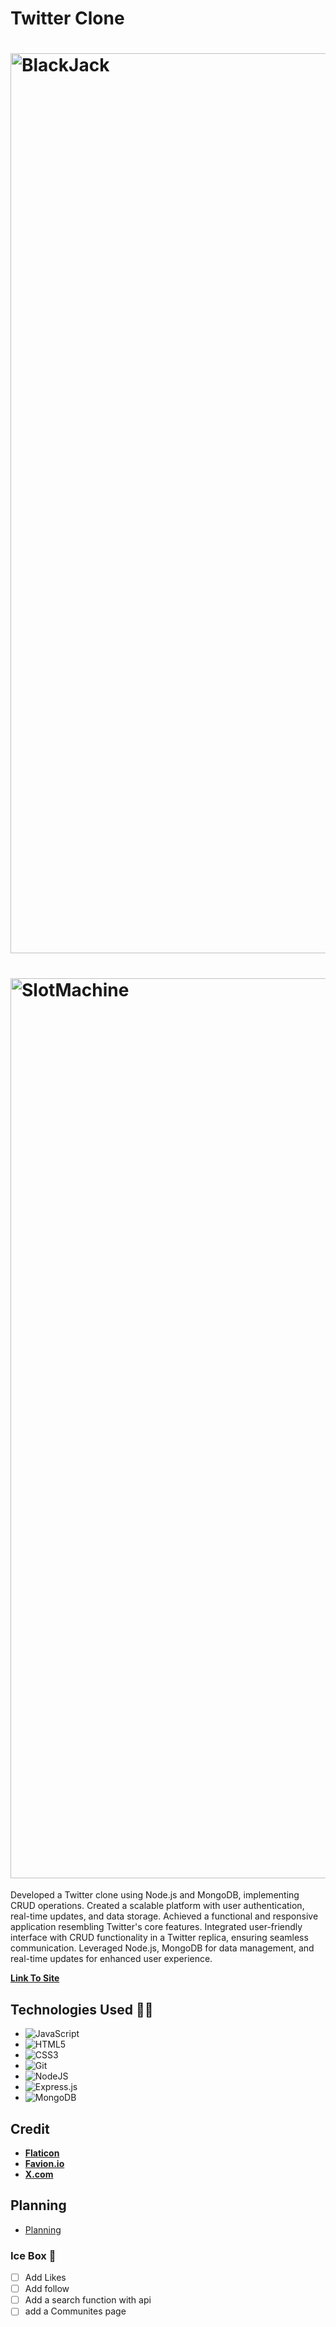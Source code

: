 # Twitter Clone 

# <img width="1440" alt="BlackJack" src="/public/image/Screenshot 2024-01-26 at 9.58.43 AM (2).png">
#  <img width="1440" alt="SlotMachine" src="/public/image/Screenshot 2024-01-26 at 9.58.51 AM (2).png">


Developed a Twitter clone using Node.js and MongoDB, implementing CRUD operations. Created a scalable platform with user authentication, real-time updates, and data storage. Achieved a functional and responsive application resembling Twitter's core features. Integrated user-friendly interface with CRUD functionality in a Twitter replica, ensuring seamless communication. Leveraged Node.js, MongoDB for data management, and real-time updates for enhanced user experience.


[**Link To Site**](https://twitterclone.fly.dev/)

## Technologies Used 👨‍💻

* ![JavaScript](https://img.shields.io/badge/javascript-%23323330.svg?style=for-the-badge&logo=javascript&logoColor=%23F7DF1E)
* ![HTML5](https://img.shields.io/badge/html5-%23E34F26.svg?style=for-the-badge&logo=html5&logoColor=white)
* ![CSS3](https://img.shields.io/badge/css3-%231572B6.svg?style=for-the-badge&logo=css3&logoColor=white)
* ![Git](https://img.shields.io/badge/git-%23F05033.svg?style=for-the-badge&logo=git&logoColor=white)
* ![NodeJS](https://img.shields.io/badge/node.js-6DA55F?style=for-the-badge&logo=node.js&logoColor=white)
* ![Express.js](https://img.shields.io/badge/express.js-%23404d59.svg?style=for-the-badge&logo=express&logoColor=%2361DAFB)
* ![MongoDB](https://img.shields.io/badge/MongoDB-%234ea94b.svg?style=for-the-badge&logo=mongodb&logoColor=white)


## Credit 

* [**Flaticon**](flaticon.com/)
* [**Favion.io**](https://favicon.io/)
* [**X.com**](x.com/)

## Planning
* [Planning](https://trello.com/b/mZmPUxjH/twitter-clone-project)

### Ice Box 🥶

- [ ] Add Likes
- [ ] Add follow  
- [ ] Add a search function with api
- [ ] add a Communites page
